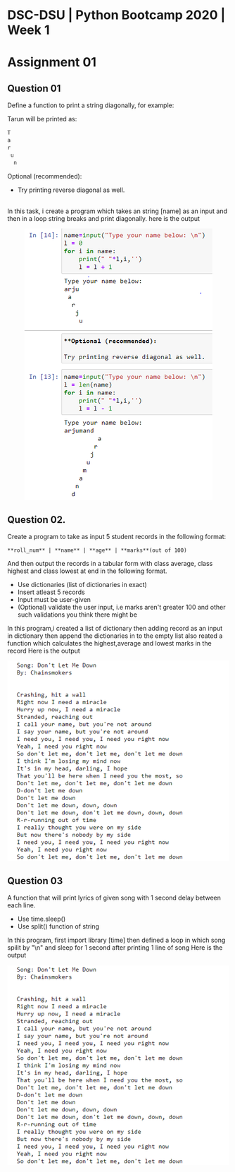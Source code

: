 # DSC-DSU | Python Bootcamp 2020 | Week 1

# **Assignment 01**
## Question 01
Define a function to print a string diagonally, for example:

   Tarun will be printed as:

  ```sh
T
 a
  r
   u
    n
```
Optional (recommended):

- Try printing reverse diagonal as well.

<br>
In this task, i create a program which takes an string [name] as an input and then in a loop string breaks and print diagonally. here is the output

<p align="center"><img src="Q1.png"></img></p>

## Question 02.
Create a program to take as input 5 student records in the following format:

```
**roll_num** | **name** | **age** | **marks**(out of 100)
```

And then output the records in a tabular form with class average, class highest and class lowest at end in the following format.

- Use dictionaries (list of dictionaries in exact)
- Insert atleast 5 records
- Input must be user-given
- (Optional) validate the user input, i.e marks aren't greater 100 and other such validations you think there might be

In this program,i created a list of dictionary then adding record as an input in dictionary then append the dictionaries in to the empty list also reated a function which calculates the highest,average and lowest marks in the record
Here is the output

<p align="center"><img src="Q3.png"></img></p>

## Question 03
A function that will print lyrics of given song with 1 second delay between each line.

   - Use time.sleep()
   - Use split() function of string

In this program, first import library [time] then defined a loop in which song spilit by "\n" and sleep for 1 second after printing 1 line of song 
Here is the output
<p align="center"><img src="Q3.png"></img></p>
